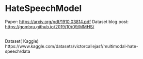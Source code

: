 # HateSpeechModel

Paper: https://arxiv.org/pdf/1910.03814.pdf
Dataset blog post: 
https://gombru.github.io/2019/10/09/MMHS/

<br>
Dataset( Kaggle) https://www.kaggle.com/datasets/victorcallejasf/multimodal-hate-speech/data
